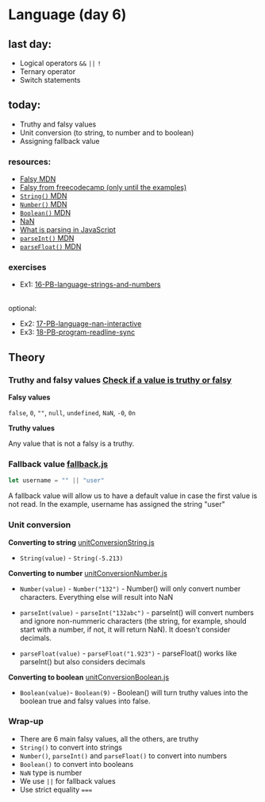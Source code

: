 # Language (day 6)

## last day:

- Logical operators `&&` `||` `!`
- Ternary operator
- Switch statements

## today:

- Truthy and falsy values
- Unit conversion (to string, to number and to boolean)
- Assigning fallback value

### resources:

- [Falsy MDN](https://developer.mozilla.org/en-US/docs/Glossary/Falsy)
- [Falsy from freecodecamp (only until the examples)](https://www.freecodecamp.org/news/what-are-falsey-values-in-javascript)
- [`String()` MDN](https://developer.mozilla.org/en-US/docs/Web/JavaScript/Reference/Global_Objects/String/String)
- [`Number()` MDN](https://developer.mozilla.org/en-US/docs/Web/JavaScript/Reference/Global_Objects/Number/Number)
- [`Boolean()` MDN](https://developer.mozilla.org/en-US/docs/Web/JavaScript/Reference/Global_Objects/Boolean/Boolean)
- [NaN](https://developer.mozilla.org/en-US/docs/Web/JavaScript/Reference/Global_Objects/NaN)
- [What is parsing in JavaScript](https://www.altcademy.com/blog/what-is-parsing-in-javascript/#:~:text=When%20JavaScript%20parses%20code%2C%20it,Abstract%20Syntax%20Tree%20(AST).)
- [`parseInt()` MDN](https://developer.mozilla.org/en-US/docs/Web/JavaScript/Reference/Global_Objects/parseInt)
- [`parseFloat()` MDN](https://developer.mozilla.org/en-US/docs/Web/JavaScript/Reference/Global_Objects/parseFloat)

### exercises

- Ex1: [16-PB-language-strings-and-numbers](https://classroom.github.com/a/cQsTXnmw)

<br> optional:

- Ex2: [17-PB-language-nan-interactive](https://classroom.github.com/a/VOF4AGEA)
- Ex3: [18-PB-program-readline-sync](https://classroom.github.com/a/zLLV4KKR)

## Theory

### Truthy and falsy values [Check if a value is truthy or falsy](./truthyFalsyMachine.js)

**Falsy values**

`false`, `0`, `""`, `null`, `undefined`, `NaN`, `-0`, `0n`

**Truthy values**

Any value that is not a falsy is a truthy.

### Fallback value [fallback.js](./readlineSync/fallback.js)

```javascript
let username = "" || "user"
```

A fallback value will allow us to have a default value in case the first value is not read. In the example, username has assigned the string "user"

### Unit conversion

**Converting to string** [unitConversionString.js](unitConversionString.js)

- `String(value)` - `String(-5.213)`

**Converting to number** [unitConversionNumber.js](unitConversionNumber.js)
- `Number(value)` - `Number("132")` - Number() will only convert number characters. Everything else will result into NaN

- `parseInt(value)` - `parseInt("132abc")` - parseInt() will convert numbers and ignore non-nummeric characters (the string, for example, should start with a number, if not, it will return NaN). It doesn't consider decimals.

- `parseFloat(value)` - `parseFloat("1.923")` - parseFloat() works like parseInt() but also considers decimals

**Converting to boolean** [unitConversionBoolean.js](unitConversionBoolean.js)
- `Boolean(value)`- `Boolean(9)` - Boolean() will turn truthy values into the boolean true and falsy values into false.

### Wrap-up

- There are 6 main falsy values, all the others, are truthy
- `String()` to convert into strings
- `Number()`, `parseInt()` and `parseFloat()` to convert into numbers
- `Boolean()` to convert into booleans
- `NaN` type is number
- We use `||` for fallback values
- Use strict equality `===`